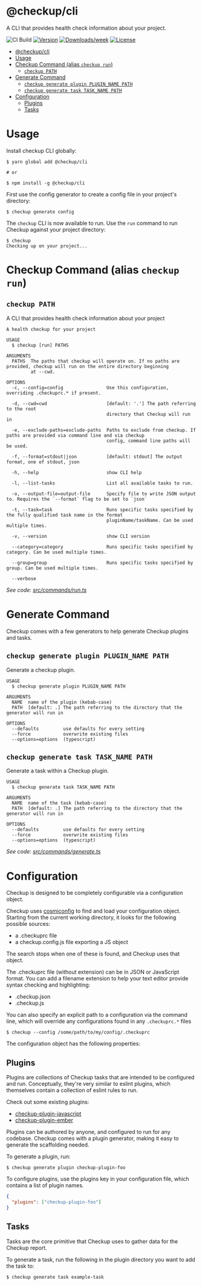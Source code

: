 # @checkup/cli

A CLI that provides health check information about your project.

![CI Build](https://github.com/checkupjs/checkup/workflows/CI%20Build/badge.svg)
[![Version](https://img.shields.io/npm/v/@checkup/cli.svg)](https://npmjs.org/package/@checkup/cli)
[![Downloads/week](https://img.shields.io/npm/dw/@checkup/cli.svg)](https://npmjs.org/package/@checkup/cli)
[![License](https://img.shields.io/npm/l/@checkup/cli.svg)](https://github.com/checkupjs/checkup/blob/master/package.json)

- [@checkup/cli](#checkupcli)
- [Usage](#usage)
- [Checkup Command (alias `checkup run`)](#checkup-command-alias-checkup-run)
  - [`checkup PATH`](#checkup-path)
- [Generate Command](#generate-command)
  - [`checkup generate plugin PLUGIN_NAME PATH`](#checkup-generate-plugin-pluginname-path)
  - [`checkup generate task TASK_NAME PATH`](#checkup-generate-task-taskname-path)
- [Configuration](#configuration)
  - [Plugins](#plugins)
  - [Tasks](#tasks)

# Usage

Install checkup CLI globally:

```sh-session
$ yarn global add @checkup/cli

# or

$ npm install -g @checkup/cli
```

First use the config generator to create a config file in your project's directory:

```sh-session
$ checkup generate config
```

The `checkup` CLI is now available to run. Use the `run` command to run Checkup against your project directory:

```sh-session
$ checkup
Checking up on your project...
```

# Checkup Command (alias `checkup run`)

## `checkup PATH`

A CLI that provides health check information about your project

```shell
A health checkup for your project

USAGE
  $ checkup [run] PATHS

ARGUMENTS
  PATHS  The paths that checkup will operate on. If no paths are provided, checkup will run on the entire directory beginning
         at --cwd.

OPTIONS
  -c, --config=config                Use this configuration, overriding .checkuprc.* if present.

  -d, --cwd=cwd                      [default: '.'] The path referring to the root
                                     directory that Checkup will run in

  -e, --exclude-paths=exclude-paths  Paths to exclude from checkup. If paths are provided via command line and via checkup
                                     config, command line paths will be used.

  -f, --format=stdout|json           [default: stdout] The output format, one of stdout, json

  -h, --help                         show CLI help

  -l, --list-tasks                   List all available tasks to run.

  -o, --output-file=output-file      Specify file to write JSON output to. Requires the `--format` flag to be set to `json`

  -t, --task=task                    Runs specific tasks specified by the fully qualified task name in the format
                                     pluginName/taskName. Can be used multiple times.

  -v, --version                      show CLI version

  --category=category                Runs specific tasks specified by category. Can be used multiple times.

  --group=group                      Runs specific tasks specified by group. Can be used multiple times.

  --verbose
```

_See code: [src/commands/run.ts](https://github.com/checkupjs/checkup/blob/v0.0.0/src/commands/run.ts)_

# Generate Command

Checkup comes with a few generators to help generate Checkup plugins and tasks.

## `checkup generate plugin PLUGIN_NAME PATH`

Generate a checkup plugin.

```
USAGE
  $ checkup generate plugin PLUGIN_NAME PATH

ARGUMENTS
  NAME  name of the plugin (kebab-case)
  PATH  [default: .] The path referring to the directory that the generator will run in

OPTIONS
  --defaults         use defaults for every setting
  --force            overwrite existing files
  --options=options  (typescript)
```

## `checkup generate task TASK_NAME PATH`

Generate a task within a Checkup plugin.

```
USAGE
  $ checkup generate task TASK_NAME PATH

ARGUMENTS
  NAME  name of the task (kebab-case)
  PATH  [default: .] The path referring to the directory that the generator will run in

OPTIONS
  --defaults         use defaults for every setting
  --force            overwrite existing files
  --options=options  (typescript)
```

_See code: [src/commands/generate.ts](https://github.com/checkupjs/checkup/blob/v0.0.0/src/commands/generate.ts)_

# Configuration

Checkup is designed to be completely configurable via a configuration object.

Checkup uses [cosmiconfig](https://github.com/davidtheclark/cosmiconfig) to find and load your configuration object. Starting from the current working directory, it looks for the following possible sources:

- a .checkuprc file
- a checkup.config.js file exporting a JS object

The search stops when one of these is found, and Checkup uses that object.

The .checkuprc file (without extension) can be in JSON or JavaScript format. You can add a filename extension to help your text editor provide syntax checking and highlighting:

- .checkup.json
- .checkup.js

You can also specify an explicit path to a configuration via the command line, which will override any configurations found in any `.checkuprc.*` files

```sh-session
$ checkup --config /some/path/to/my/config/.checkuprc
```

The configuration object has the following properties:

## Plugins

Plugins are collections of Checkup tasks that are intended to be configured and run. Conceptually, they're very similar to eslint plugins, which themselves contain a collection of eslint rules to run.

Check out some existing plugins:

- [checkup-plugin-javascript](https://www.npmjs.com/package/checkup-plugin-javascript)
- [checkup-plugin-ember](https://www.npmjs.com/package/checkup-plugin-ember)

Plugins can be authored by anyone, and configured to run for any codebase. Checkup comes with a plugin generator, making it easy to generate the scaffolding needed.

To generate a plugin, run:

```shell
$ checkup generate plugin checkup-plugin-foo
```

To configure plugins, use the plugins key in your configuration file, which contains a list of plugin names.

```json
{
  "plugins": ["checkup-plugin-foo"]
}
```

## Tasks

Tasks are the core primitive that Checkup uses to gather data for the Checkup report.

To generate a task, run the following in the plugin directory you want to add the task to:

```shell
$ checkup generate task example-task
```
